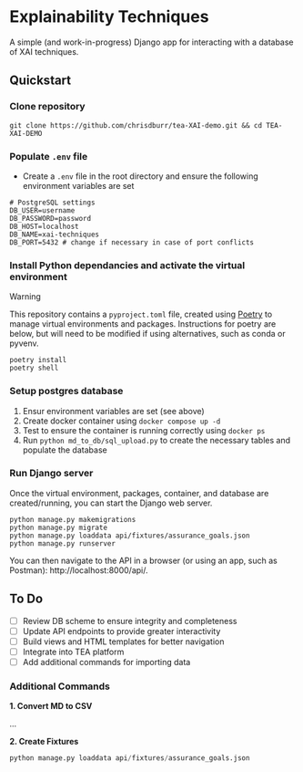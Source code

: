 # Explainability Techniques

A simple (and work-in-progress) Django app for interacting with a database of XAI techniques. 

## Quickstart

### Clone repository

```shell
git clone https://github.com/chrisdburr/tea-XAI-demo.git && cd TEA-XAI-DEMO
```

### Populate `.env` file

- Create a `.env` file in the root directory and ensure the following environment variables are set

```.env
# PostgreSQL settings
DB_USER=username
DB_PASSWORD=password
DB_HOST=localhost
DB_NAME=xai-techniques
DB_PORT=5432 # change if necessary in case of port conflicts
```

### Install Python dependancies and activate the virtual environment

> [!WARNING]  
> This repository contains a `pyproject.toml` file, created using [Poetry](https://python-poetry.org/docs/#installation) to manage virtual environments and packages. Instructions for poetry are below, but will need to be modified if using alternatives, such as conda or pyvenv.

```shell
poetry install
poetry shell
```

### Setup postgres database

1. Ensur environment variables are set (see above)
2. Create docker container using `docker compose up -d`
3. Test to ensure the container is running correctly using `docker ps`
4. Run `python md_to_db/sql_upload.py` to create the necessary tables and populate the database

### Run Django server

Once the virtual environment, packages, container, and database are created/running, you can start the Django web server.

```shell
python manage.py makemigrations
python manage.py migrate
python manage.py loaddata api/fixtures/assurance_goals.json
python manage.py runserver
```

You can then navigate to the API in a browser (or using an app, such as Postman): http://localhost:8000/api/.

## To Do

- [ ] Review DB scheme to ensure integrity and completeness 
- [ ] Update API endpoints to provide greater interactivity
- [ ] Build views and HTML templates for better navigation
- [ ] Integrate into TEA platform
- [ ] Add additional commands for importing data

### Additional Commands

**1. Convert MD to CSV**

...

**2. Create Fixtures**

```python
python manage.py loaddata api/fixtures/assurance_goals.json
```

